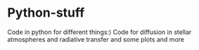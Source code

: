 # Python-stuff
Code in python for different things:)
Code for diffusion in stellar atmospheres and radiative transfer and some plots and more
